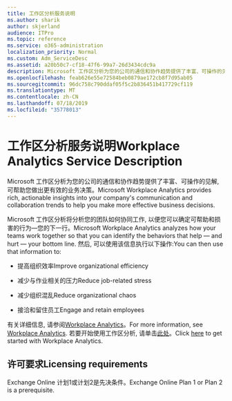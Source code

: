 ```yaml
---
title: 工作区分析服务说明
ms.author: sharik
author: skjerland
audience: ITPro
ms.topic: reference
ms.service: o365-administration
localization_priority: Normal
ms.custom: Adm_ServiceDesc
ms.assetid: a20b50c7-cf18-47f6-99a7-26d3434cdc9a
description: Microsoft 工作区分析为您的公司的通信和协作趋势提供了丰富、可操作的见解, 可帮助您做出更有效的业务决策。
ms.openlocfilehash: feab626e55e72584beb0879ae172cb8f7d95ab05
ms.sourcegitcommit: 96dc758c790ddaf05f5c2b836451b417729cf119
ms.translationtype: MT
ms.contentlocale: zh-CN
ms.lasthandoff: 07/18/2019
ms.locfileid: "35778013"
---
```

# <a name="workplace-analytics-service-description"></a><span data-ttu-id="b6439-103">工作区分析服务说明</span><span class="sxs-lookup"><span data-stu-id="b6439-103">Workplace Analytics Service Description</span></span>

<span data-ttu-id="b6439-104">Microsoft 工作区分析为您的公司的通信和协作趋势提供了丰富、可操作的见解, 可帮助您做出更有效的业务决策。</span><span class="sxs-lookup"><span data-stu-id="b6439-104">Microsoft Workplace Analytics provides rich, actionable insights into your company's communication and collaboration trends to help you make more effective business decisions.</span></span>
  
<span data-ttu-id="b6439-105">Microsoft 工作区分析将分析您的团队如何协同工作, 以便您可以确定可帮助和损害的行为—您的下一行。</span><span class="sxs-lookup"><span data-stu-id="b6439-105">Microsoft Workplace Analytics analyzes how your teams work together so that you can identify the behaviors that help — and hurt — your bottom line.</span></span> <span data-ttu-id="b6439-106">然后, 可以使用该信息执行以下操作:</span><span class="sxs-lookup"><span data-stu-id="b6439-106">You can then use that information to:</span></span> 
  
- <span data-ttu-id="b6439-107">提高组织效率</span><span class="sxs-lookup"><span data-stu-id="b6439-107">Improve organizational efficiency</span></span>
    
- <span data-ttu-id="b6439-108">减少与作业相关的压力</span><span class="sxs-lookup"><span data-stu-id="b6439-108">Reduce job-related stress</span></span>
    
- <span data-ttu-id="b6439-109">减少组织混乱</span><span class="sxs-lookup"><span data-stu-id="b6439-109">Reduce organizational chaos</span></span>
    
- <span data-ttu-id="b6439-110">接洽和留住员工</span><span class="sxs-lookup"><span data-stu-id="b6439-110">Engage and retain employees</span></span>
    
<span data-ttu-id="b6439-111">有关详细信息, 请参阅[Workplace Analytics](https://go.microsoft.com/fwlink/?linkid=852492)。</span><span class="sxs-lookup"><span data-stu-id="b6439-111">For more information, see [Workplace Analytics](https://go.microsoft.com/fwlink/?linkid=852492).</span></span> <span data-ttu-id="b6439-112">若要开始使用工作区分析, 请单击[此处](https://docs.microsoft.com/en-us/workplace-analytics/overview/get-started)。</span><span class="sxs-lookup"><span data-stu-id="b6439-112">Click [here](https://docs.microsoft.com/en-us/workplace-analytics/overview/get-started) to get started with Workplace Analytics.</span></span> 
  
## <a name="licensing-requirements"></a><span data-ttu-id="b6439-113">许可要求</span><span class="sxs-lookup"><span data-stu-id="b6439-113">Licensing requirements</span></span>

<span data-ttu-id="b6439-114">Exchange Online 计划1或计划2是先决条件。</span><span class="sxs-lookup"><span data-stu-id="b6439-114">Exchange Online Plan 1 or Plan 2 is a prerequisite.</span></span>